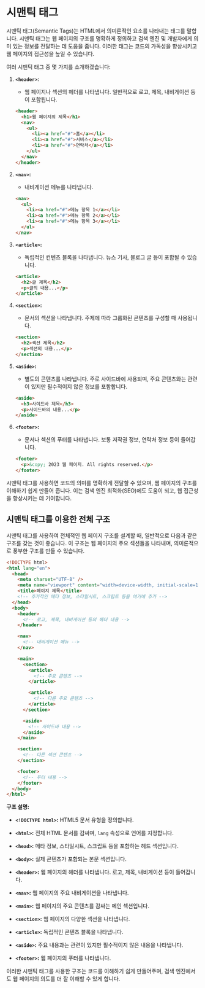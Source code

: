 # 시맨틱 태그

시맨틱 태그(Semantic Tags)는 HTML에서 의미론적인 요소를 나타내는 태그를 말합니다. 시맨틱 태그는 웹 페이지의 구조를 명확하게 정의하고 검색 엔진 및 개발자에게 의미 있는 정보를 전달하는 데 도움을 줍니다. 이러한 태그는 코드의 가독성을 향상시키고 웹 페이지의 접근성을 높일 수 있습니다.

여러 시맨틱 태그 중 몇 가지를 소개하겠습니다:

1. **`<header>`:**

   - 웹 페이지나 섹션의 헤더를 나타냅니다. 일반적으로 로고, 제목, 내비게이션 등이 포함됩니다.

   ```html
   <header>
     <h1>웹 페이지의 제목</h1>
     <nav>
       <ul>
         <li><a href="#">홈</a></li>
         <li><a href="#">서비스</a></li>
         <li><a href="#">연락처</a></li>
       </ul>
     </nav>
   </header>
   ```

2. **`<nav>`:**

   - 내비게이션 메뉴를 나타냅니다.

   ```html
   <nav>
     <ul>
       <li><a href="#">메뉴 항목 1</a></li>
       <li><a href="#">메뉴 항목 2</a></li>
       <li><a href="#">메뉴 항목 3</a></li>
     </ul>
   </nav>
   ```

3. **`<article>`:**

   - 독립적인 컨텐츠 블록을 나타냅니다. 뉴스 기사, 블로그 글 등이 포함될 수 있습니다.

   ```html
   <article>
     <h2>글 제목</h2>
     <p>글의 내용...</p>
   </article>
   ```

4. **`<section>`:**

   - 문서의 섹션을 나타냅니다. 주제에 따라 그룹화된 콘텐츠를 구성할 때 사용됩니다.

   ```html
   <section>
     <h2>섹션 제목</h2>
     <p>섹션의 내용...</p>
   </section>
   ```

5. **`<aside>`:**

   - 별도의 콘텐츠를 나타냅니다. 주로 사이드바에 사용되며, 주요 콘텐츠와는 관련이 있지만 필수적이지 않은 정보를 포함합니다.

   ```html
   <aside>
     <h3>사이드바 제목</h3>
     <p>사이드바의 내용...</p>
   </aside>
   ```

6. **`<footer>`:**

   - 문서나 섹션의 푸터를 나타냅니다. 보통 저작권 정보, 연락처 정보 등이 들어갑니다.

   ```html
   <footer>
     <p>&copy; 2023 웹 페이지. All rights reserved.</p>
   </footer>
   ```

시맨틱 태그를 사용하면 코드의 의미를 명확하게 전달할 수 있으며, 웹 페이지의 구조를 이해하기 쉽게 만들어 줍니다. 이는 검색 엔진 최적화(SEO)에도 도움이 되고, 웹 접근성을 향상시키는 데 기여합니다.

## 시맨틱 태그를 이용한 전체 구조

시맨틱 태그를 사용하여 전체적인 웹 페이지 구조를 설계할 때, 일반적으로 다음과 같은 구조를 갖는 것이 좋습니다. 이 구조는 웹 페이지의 주요 섹션들을 나타내며, 의미론적으로 풍부한 구조를 만들 수 있습니다.

```html
<!DOCTYPE html>
<html lang="en">
  <head>
    <meta charset="UTF-8" />
    <meta name="viewport" content="width=device-width, initial-scale=1.0" />
    <title>페이지 제목</title>
    <!-- 추가적인 메타 정보, 스타일시트, 스크립트 등을 여기에 추가 -->
  </head>
  <body>
    <header>
      <!-- 로고, 제목, 내비게이션 등의 헤더 내용 -->
    </header>

    <nav>
      <!-- 내비게이션 메뉴 -->
    </nav>

    <main>
      <section>
        <article>
          <!-- 주요 콘텐츠 -->
        </article>

        <article>
          <!-- 다른 주요 콘텐츠 -->
        </article>
      </section>

      <aside>
        <!-- 사이드바 내용 -->
      </aside>
    </main>

    <section>
      <!-- 다른 섹션 콘텐츠 -->
    </section>

    <footer>
      <!-- 푸터 내용 -->
    </footer>
  </body>
</html>
```

**구조 설명:**

- **`<!DOCTYPE html>`:** HTML5 문서 유형을 정의합니다.
- **`<html>`:** 전체 HTML 문서를 감싸며, `lang` 속성으로 언어를 지정합니다.

- **`<head>`:** 메타 정보, 스타일시트, 스크립트 등을 포함하는 헤드 섹션입니다.

- **`<body>`:** 실제 콘텐츠가 포함되는 본문 섹션입니다.

- **`<header>`:** 웹 페이지의 헤더를 나타냅니다. 로고, 제목, 내비게이션 등이 들어갑니다.

- **`<nav>`:** 웹 페이지의 주요 내비게이션을 나타냅니다.

- **`<main>`:** 웹 페이지의 주요 콘텐츠를 감싸는 메인 섹션입니다.

- **`<section>`:** 웹 페이지의 다양한 섹션을 나타냅니다.

- **`<article>`:** 독립적인 콘텐츠 블록을 나타냅니다.

- **`<aside>`:** 주요 내용과는 관련이 있지만 필수적이지 않은 내용을 나타냅니다.

- **`<footer>`:** 웹 페이지의 푸터를 나타냅니다.

이러한 시맨틱 태그를 사용한 구조는 코드를 이해하기 쉽게 만들어주며, 검색 엔진에서도 웹 페이지의 의도를 더 잘 이해할 수 있게 합니다.
